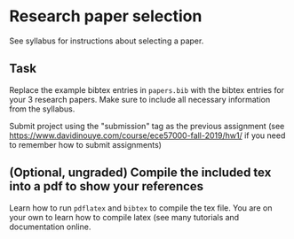 # Research paper selection
See syllabus for instructions about selecting a paper.

## Task
Replace the example bibtex entries in `papers.bib` with the bibtex entries
for your 3 research papers.
Make sure to include all necessary information from the syllabus.

Submit project using the "submission" tag as the previous assignment
(see https://www.davidinouye.com/course/ece57000-fall-2019/hw1/
if you need to remember how to submit assignments)

## (Optional, ungraded) Compile the included tex into a pdf to show your references
Learn how to run `pdflatex` and `bibtex` to compile the tex file.
You are on your own to learn how to compile latex (see many tutorials
and documentation online.
